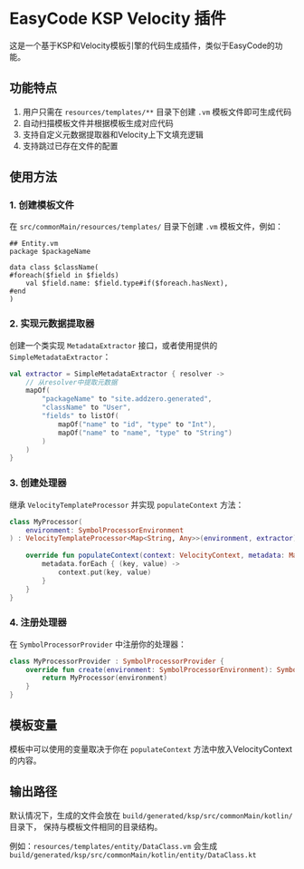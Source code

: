 # EasyCode KSP Velocity 插件

这是一个基于KSP和Velocity模板引擎的代码生成插件，类似于EasyCode的功能。

## 功能特点

1. 用户只需在 `resources/templates/**` 目录下创建 `.vm` 模板文件即可生成代码
2. 自动扫描模板文件并根据模板生成对应代码
3. 支持自定义元数据提取器和Velocity上下文填充逻辑
4. 支持跳过已存在文件的配置

## 使用方法

### 1. 创建模板文件

在 `src/commonMain/resources/templates/` 目录下创建 `.vm` 模板文件，例如：

```
## Entity.vm
package $packageName

data class $className(
#foreach($field in $fields)
    val $field.name: $field.type#if($foreach.hasNext),
#end
)
```

### 2. 实现元数据提取器

创建一个类实现 `MetadataExtractor` 接口，或者使用提供的 `SimpleMetadataExtractor`：

```kotlin
val extractor = SimpleMetadataExtractor { resolver ->
    // 从resolver中提取元数据
    mapOf(
        "packageName" to "site.addzero.generated",
        "className" to "User",
        "fields" to listOf(
            mapOf("name" to "id", "type" to "Int"),
            mapOf("name" to "name", "type" to "String")
        )
    )
}
```

### 3. 创建处理器

继承 `VelocityTemplateProcessor` 并实现 `populateContext` 方法：

```kotlin
class MyProcessor(
    environment: SymbolProcessorEnvironment
) : VelocityTemplateProcessor<Map<String, Any>>(environment, extractor) {
    
    override fun populateContext(context: VelocityContext, metadata: Map<String, Any>) {
        metadata.forEach { (key, value) ->
            context.put(key, value)
        }
    }
}
```

### 4. 注册处理器

在 `SymbolProcessorProvider` 中注册你的处理器：

```kotlin
class MyProcessorProvider : SymbolProcessorProvider {
    override fun create(environment: SymbolProcessorEnvironment): SymbolProcessor {
        return MyProcessor(environment)
    }
}
```

## 模板变量

模板中可以使用的变量取决于你在 `populateContext` 方法中放入VelocityContext的内容。

## 输出路径

默认情况下，生成的文件会放在 `build/generated/ksp/src/commonMain/kotlin/` 目录下，
保持与模板文件相同的目录结构。

例如：`resources/templates/entity/DataClass.vm` 会生成 
`build/generated/ksp/src/commonMain/kotlin/entity/DataClass.kt`